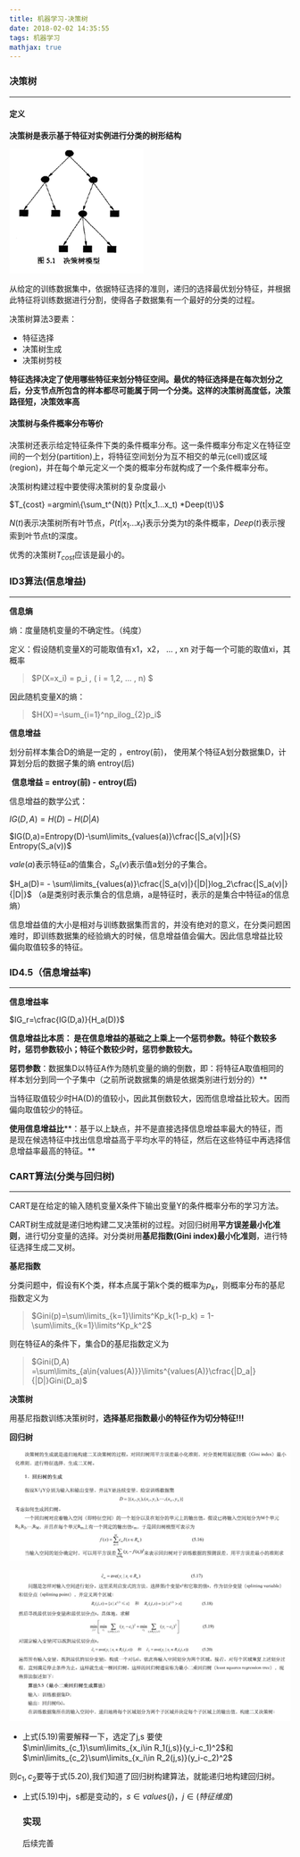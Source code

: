 ```yaml
---
title: 机器学习-决策树
date: 2018-02-02 14:35:55
tags: 机器学习
mathjax: true
---
```


### 决策树

***

#### 定义

**决策树是表示基于特征对实例进行分类的树形结构**

![image-20190202160305519](./机器学习-决策树/image-20190202160305519.png)

​      从给定的训练数据集中，依据特征选择的准则，递归的选择最优划分特征，并根据此特征将训练数据进行分割，使得各子数据集有一个最好的分类的过程。 

决策树算法3要素： 

- 特征选择
- 决策树生成
- 决策树剪枝

**特征选择决定了使用哪些特征来划分特征空间。最优的特征选择是在每次划分之后，分支节点所包含的样本都尽可能属于同一个分类。这样的决策树高度低，决策路径短，决策效率高**

#### 决策树与条件概率分布等价

决策树还表示给定特征条件下类的条件概率分布。这一条件概率分布定义在特征空间的一个划分(partition)上，将特征空间划分为互不相交的单元(cell)或区域(region)，并在每个单元定义一个类的概率分布就构成了一个条件概率分布。

决策树构建过程中要使得决策树的复杂度最小

$T_{cost} =argmin\{\sum_t^{N(t)} P(t|x_1...x_t) *Deep(t)\}$  

$N(t)​$表示决策树所有叶节点，$P(t|x_1...x_t) ​$表示分类为t的条件概率，$Deep(t)​$表示搜索到叶节点t的深度。

优秀的决策树$T_{cost}$应该是最小的。



### ID3算法(信息增益)

***

**信息熵**

熵：度量随机变量的不确定性。（纯度）

定义：假设随机变量X的可能取值有x1，x2， ... , xn 对于每一个可能的取值xi，其概率

> $P(X=x_i) = p_i  , ( i = 1,2, ... , n) $

因此随机变量X的熵：

> $H(X)=-\sum_{i=1}^np_ilog_{2}p_i$

**信息增益**

划分前样本集合D的熵是一定的 ，entroy(前)， 使用某个特征A划分数据集D，计算划分后的数据子集的熵 entroy(后) 

​                                   **信息增益 =**  **entroy(前) -**  **entroy(后)** 

信息增益的数学公式：

$IG(D,A)=H(D)-H(D|A)$

$IG(D,a)=Entropy(D)-\sum\limits_{values(a)}\cfrac{|S_a(v)|}{S} Entropy(S_a(v))$

$vale({a})$表示特征a的值集合，$S_a(v)$表示值a划分的子集合。

$H_a(D)= - \sum\limits_{values(a)}\cfrac{|S_a(v)|}{|D|}log_2\cfrac{|S_a(v)|}{|D|}$     （a是类别时表示集合的信息熵，a是特征时，表示的是集合中特征a的信息熵）



信息增益值的大小是相对与训练数据集而言的，并没有绝对的意义，在分类问题困难时，即训练数据集的经验熵大的时候，信息增益值会偏大。因此信息增益比较 偏向取值较多的特征。

### ID4.5（信息增益率)

***

**信息增益率**

$IG_r=\cfrac{IG(D,a)}{H_a(D)}$



**信息增益比本质： 是在信息增益的基础之上乘上一个惩罚参数。特征个数较多时，惩罚参数较小；特征个数较少时，惩罚参数较大。**

 **惩罚参数**：数据集D以特征A作为随机变量的熵的倒数，即：将特征A取值相同的样本划分到同一个子集中（之前所说数据集的熵是依据类别进行划分的）**

当特征取值较少时HA(D)的值较小，因此其倒数较大，因而信息增益比较大。因而偏向取值较少的特征。 

 **使用信息增益比****：基于以上缺点，并不是直接选择信息增益率最大的特征，而是现在候选特征中找出信息增益高于平均水平的特征，然后在这些特征中再选择信息增益率最高的特征。**    



### CART算法(分类与回归树)

***

CART是在给定的输入随机变量X条件下输出变量Y的条件概率分布的学习方法。

CART树生成就是递归地构建二叉决策树的过程。对回归树用**平方误差最小化准则**，进行切分变量的选择。对分类树用**基尼指数(Gini index)最小化准则**，进行特征选择生成二叉树。

**基尼指数**

分类问题中，假设有K个类，样本点属于第k个类的概率为$p_k$，则概率分布的基尼指数定义为

> $Gini(p)=\sum\limits_{k=1}\limits^Kp_k(1-p_k) = 1-\sum\limits_{k=1}\limits^Kp_k^2​$

则在特征A的条件下，集合D的基尼指数定义为

> $Gini(D,A) =\sum\limits_{a\in{values(A)}}\limits^{values(A)}\cfrac{|D_a|}{|D|}Gini(D_a)​$

**决策树**

用基尼指数训练决策树时，**选择基尼指数最小的特征作为切分特征!!!**

**回归树**

![image-20190202181541824](./机器学习-决策树/image-20190202181541824.png)

![image-20190202181640473](./机器学习-决策树/image-20190202181640473.png)

* 上式(5.19)需要解释一下，选定了j,s 要使$\min\limits_{c_1}\sum\limits_{x_i\in R_1(j,s)}(y_i-c_1)^2$和$\min\limits_{c_2}\sum\limits_{x_i\in R_2(j,s)}(y_i-c_2)^2$

则$c_1,c_2$要等于式(5.20),我们知道了回归树构建算法，就能递归地构建回归树。

* 上式(5.19)中j，s都是变动的，$s\in values(j)，j\in(特征维度)$

  

  ### 实现

  后续完善 